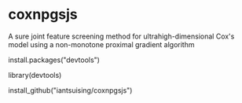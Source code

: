 # coxnpgsjs
A sure joint feature screening method for ultrahigh-dimensional Cox's model using a non-monotone proximal gradient algorithm 

install.packages("devtools")

library(devtools)

install_github("iantsuising/coxnpgsjs")
